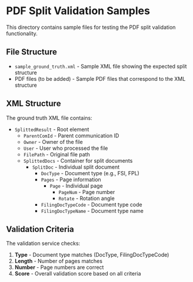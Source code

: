 # PDF Split Validation Samples

This directory contains sample files for testing the PDF split validation functionality.

## File Structure

- `sample_ground_truth.xml` - Sample XML file showing the expected split structure
- PDF files (to be added) - Sample PDF files that correspond to the XML structure

## XML Structure

The ground truth XML file contains:
- `SplittedResult` - Root element
  - `ParentComId` - Parent communication ID
  - `Owner` - Owner of the file
  - `User` - User who processed the file
  - `FilePath` - Original file path
  - `SplittedDocs` - Container for split documents
    - `SplitDoc` - Individual split document
      - `DocType` - Document type (e.g., FSI, FPL)
      - `Pages` - Page information
        - `Page` - Individual page
          - `PageNum` - Page number
          - `Rotate` - Rotation angle
      - `FilingDocTypeCode` - Document type code
      - `FilingDocTypeName` - Document type name

## Validation Criteria

The validation service checks:
1. **Type** - Document type matches (DocType, FilingDocTypeCode)
2. **Length** - Number of pages matches
3. **Number** - Page numbers are correct
4. **Score** - Overall validation score based on all criteria
